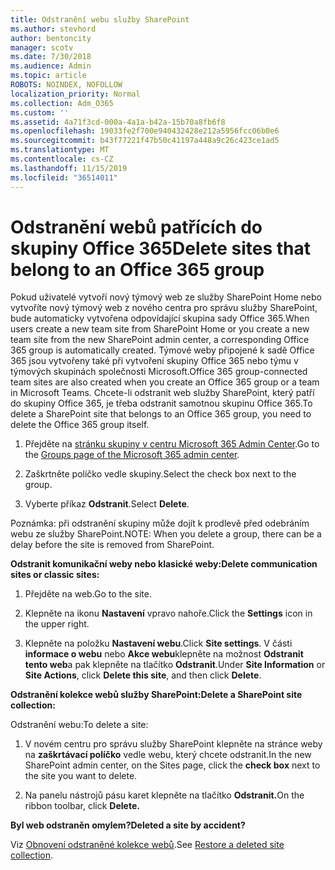 ```yaml
---
title: Odstranění webu služby SharePoint
ms.author: stevhord
author: bentoncity
manager: scotv
ms.date: 7/30/2018
ms.audience: Admin
ms.topic: article
ROBOTS: NOINDEX, NOFOLLOW
localization_priority: Normal
ms.collection: Adm_O365
ms.custom: ''
ms.assetid: 4a71f3cd-000a-4a1a-b42a-15b70a8fb6f8
ms.openlocfilehash: 19033fe2f700e940432428e212a5956fcc06b0e6
ms.sourcegitcommit: b43f77221f47b50c41197a448a9c26c423ce1ad5
ms.translationtype: MT
ms.contentlocale: cs-CZ
ms.lasthandoff: 11/15/2019
ms.locfileid: "36514011"
---
```

# <a name="delete-sites-that-belong-to-an-office-365-group"></a><span data-ttu-id="6ca37-102">Odstranění webů patřících do skupiny Office 365</span><span class="sxs-lookup"><span data-stu-id="6ca37-102">Delete sites that belong to an Office 365 group</span></span>

<span data-ttu-id="6ca37-103">Pokud uživatelé vytvoří nový týmový web ze služby SharePoint Home nebo vytvoříte nový týmový web z nového centra pro správu služby SharePoint, bude automaticky vytvořena odpovídající skupina sady Office 365.</span><span class="sxs-lookup"><span data-stu-id="6ca37-103">When users create a new team site from SharePoint Home or you create a new team site from the new SharePoint admin center, a corresponding Office 365 group is automatically created.</span></span> <span data-ttu-id="6ca37-104">Týmové weby připojené k sadě Office 365 jsou vytvořeny také při vytvoření skupiny Office 365 nebo týmu v týmových skupinách společnosti Microsoft.</span><span class="sxs-lookup"><span data-stu-id="6ca37-104">Office 365 group-connected team sites are also created when you create an Office 365 group or a team in Microsoft Teams.</span></span> <span data-ttu-id="6ca37-105">Chcete-li odstranit web služby SharePoint, který patří do skupiny Office 365, je třeba odstranit samotnou skupinu Office 365.</span><span class="sxs-lookup"><span data-stu-id="6ca37-105">To delete a SharePoint site that belongs to an Office 365 group, you need to delete the Office 365 group itself.</span></span> 
  
1. <span data-ttu-id="6ca37-106">Přejděte na [stránku skupiny v centru Microsoft 365 Admin Center](https://portal.office.com/adminportal/home#/groups).</span><span class="sxs-lookup"><span data-stu-id="6ca37-106">Go to the [Groups page of the Microsoft 365 admin center](https://portal.office.com/adminportal/home#/groups).</span></span>
    
2. <span data-ttu-id="6ca37-107">Zaškrtněte políčko vedle skupiny.</span><span class="sxs-lookup"><span data-stu-id="6ca37-107">Select the check box next to the group.</span></span>
    
3. <span data-ttu-id="6ca37-108">Vyberte příkaz **Odstranit**.</span><span class="sxs-lookup"><span data-stu-id="6ca37-108">Select **Delete**.</span></span>
    
<span data-ttu-id="6ca37-109">Poznámka: při odstranění skupiny může dojít k prodlevě před odebráním webu ze služby SharePoint.</span><span class="sxs-lookup"><span data-stu-id="6ca37-109">NOTE: When you delete a group, there can be a delay before the site is removed from SharePoint.</span></span>
  
<span data-ttu-id="6ca37-110">**Odstranit komunikační weby nebo klasické weby:**</span><span class="sxs-lookup"><span data-stu-id="6ca37-110">**Delete communication sites or classic sites:**</span></span>

1. <span data-ttu-id="6ca37-111">Přejděte na web.</span><span class="sxs-lookup"><span data-stu-id="6ca37-111">Go to the site.</span></span>
  
2. <span data-ttu-id="6ca37-112">Klepněte na ikonu **Nastavení** vpravo nahoře.</span><span class="sxs-lookup"><span data-stu-id="6ca37-112">Click the **Settings** icon in the upper right.</span></span> 
  
3. <span data-ttu-id="6ca37-113">Klepněte na položku **Nastavení webu**.</span><span class="sxs-lookup"><span data-stu-id="6ca37-113">Click **Site settings**.</span></span> <span data-ttu-id="6ca37-114">V části **informace o webu** nebo **Akce webu**klepněte na možnost **Odstranit tento web**a pak klepněte na tlačítko **Odstranit**.</span><span class="sxs-lookup"><span data-stu-id="6ca37-114">Under **Site Information** or **Site Actions**, click **Delete this site**, and then click **Delete**.</span></span>
  
<span data-ttu-id="6ca37-115">**Odstranění kolekce webů služby SharePoint:**</span><span class="sxs-lookup"><span data-stu-id="6ca37-115">**Delete a SharePoint site collection:**</span></span>

<span data-ttu-id="6ca37-116">Odstranění webu:</span><span class="sxs-lookup"><span data-stu-id="6ca37-116">To delete a site:</span></span>
  
1. <span data-ttu-id="6ca37-117">V novém centru pro správu služby SharePoint klepněte na stránce weby na **zaškrtávací políčko** vedle webu, který chcete odstranit.</span><span class="sxs-lookup"><span data-stu-id="6ca37-117">In the new SharePoint admin center, on the Sites page, click the **check box** next to the site you want to delete.</span></span> 
    
2. <span data-ttu-id="6ca37-118">Na panelu nástrojů pásu karet klepněte na tlačítko **Odstranit.**</span><span class="sxs-lookup"><span data-stu-id="6ca37-118">On the ribbon toolbar, click **Delete.**</span></span>
    
<span data-ttu-id="6ca37-119">**Byl web odstraněn omylem?**</span><span class="sxs-lookup"><span data-stu-id="6ca37-119">**Deleted a site by accident?**</span></span>

<span data-ttu-id="6ca37-120">Viz [Obnovení odstraněné kolekce webů](https://go.microsoft.com/fwlink/?linkid=867660).</span><span class="sxs-lookup"><span data-stu-id="6ca37-120">See [Restore a deleted site collection](https://go.microsoft.com/fwlink/?linkid=867660).</span></span>
  

